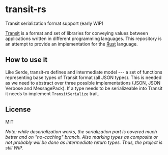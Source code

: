 # transit-rs
Transit serialization format support (early WIP)

[Transit](https://github.com/cognitect/transit-format) is a format and set of libraries for
conveying values between applications written in different programming languages. This repository
is an attempt to provide an implementation for the [Rust](https://www.rust-lang.org/) language.

## How to use it
Like Serde, transit-rs defines and intermediate model --- a set of functions representing base types of Transit format
(all JSON types). This is needed as we need to abstract over three possible implementations (JSON, JSON Verbose and MessagePack).
If a type needs to be serializeable into Transit it needs to implement `TransitSerialize` trait.

## License
MIT

_Note: while deserialization works, the serialization part is covered much better and on "no-caching" branch.
Also marking types as composite or not probably will be done as intermediate return types. Thus, the project is still WIP._
